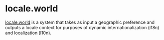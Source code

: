 # locale.world

[locale.world](http://locale.world) is a system that takes as input a geographic preference and outputs a locale context for purposes of dynamic internationalization (i18n) and localization (l10n).
